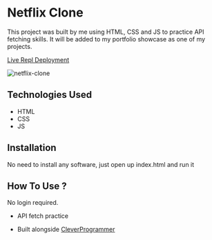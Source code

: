 # Netflix Clone

This project was built by me using HTML, CSS  and JS to practice API fetching skills. It will be added to my portfolio showcase as one of my projects.


[Live Repl Deployment](https://netflix-clone.ray-xavier-2021.repl.co/)


![netflix-clone](https://user-images.githubusercontent.com/78431899/189544865-eb4c7755-4091-4583-a573-0349407a4093.png)



## Technologies Used
* HTML
* CSS
* JS


## Installation
No need to install any software, just open up index.html and run it


## How To Use ?
No login required.


- API fetch practice

- Built alongside [CleverProgrammer](https://www.youtube.com/watch?v=lI1ae4REbFM&t=22368s)

